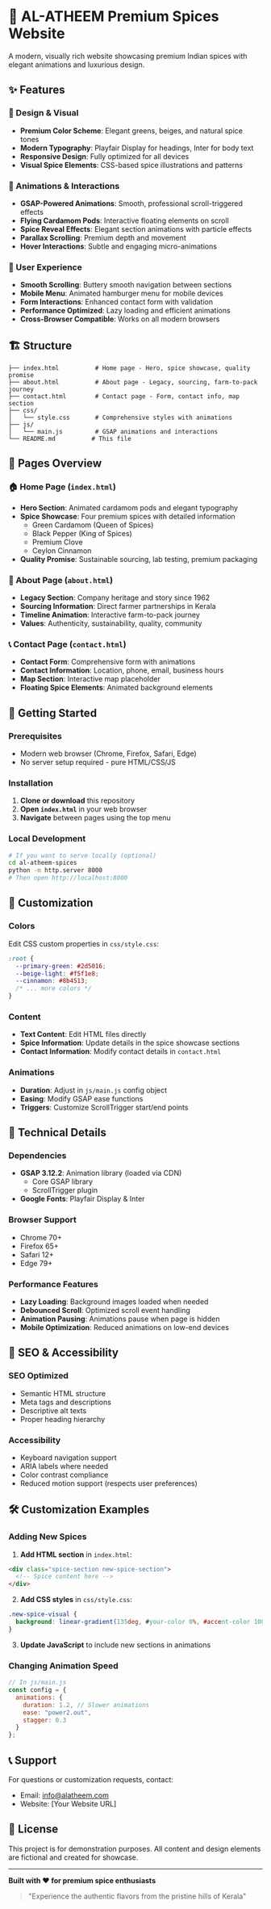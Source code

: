 # 🌿 AL-ATHEEM Premium Spices Website

A modern, visually rich website showcasing premium Indian spices with elegant animations and luxurious design.

## ✨ Features

### 🎨 Design & Visual
- **Premium Color Scheme**: Elegant greens, beiges, and natural spice tones
- **Modern Typography**: Playfair Display for headings, Inter for body text
- **Responsive Design**: Fully optimized for all devices
- **Visual Spice Elements**: CSS-based spice illustrations and patterns

### 🚀 Animations & Interactions
- **GSAP-Powered Animations**: Smooth, professional scroll-triggered effects
- **Flying Cardamom Pods**: Interactive floating elements on scroll
- **Spice Reveal Effects**: Elegant section animations with particle effects
- **Parallax Scrolling**: Premium depth and movement
- **Hover Interactions**: Subtle and engaging micro-animations

### 📱 User Experience
- **Smooth Scrolling**: Buttery smooth navigation between sections
- **Mobile Menu**: Animated hamburger menu for mobile devices
- **Form Interactions**: Enhanced contact form with validation
- **Performance Optimized**: Lazy loading and efficient animations
- **Cross-Browser Compatible**: Works on all modern browsers

## 🏗️ Structure

```
├── index.html          # Home page - Hero, spice showcase, quality promise
├── about.html          # About page - Legacy, sourcing, farm-to-pack journey
├── contact.html        # Contact page - Form, contact info, map section
├── css/
│   └── style.css       # Comprehensive styles with animations
├── js/
│   └── main.js         # GSAP animations and interactions
└── README.md          # This file
```

## 🌟 Pages Overview

### 🏠 Home Page (`index.html`)
- **Hero Section**: Animated cardamom pods and elegant typography
- **Spice Showcase**: Four premium spices with detailed information
  - Green Cardamom (Queen of Spices)
  - Black Pepper (King of Spices)
  - Premium Clove
  - Ceylon Cinnamon
- **Quality Promise**: Sustainable sourcing, lab testing, premium packaging

### 📖 About Page (`about.html`)
- **Legacy Section**: Company heritage and story since 1962
- **Sourcing Information**: Direct farmer partnerships in Kerala
- **Timeline Animation**: Interactive farm-to-pack journey
- **Values**: Authenticity, sustainability, quality, community

### 📞 Contact Page (`contact.html`)
- **Contact Form**: Comprehensive form with animations
- **Contact Information**: Location, phone, email, business hours
- **Map Section**: Interactive map placeholder
- **Floating Spice Elements**: Animated background elements

## 🚀 Getting Started

### Prerequisites
- Modern web browser (Chrome, Firefox, Safari, Edge)
- No server setup required - pure HTML/CSS/JS

### Installation
1. **Clone or download** this repository
2. **Open `index.html`** in your web browser
3. **Navigate** between pages using the top menu

### Local Development
```bash
# If you want to serve locally (optional)
cd al-atheem-spices
python -m http.server 8000
# Then open http://localhost:8000
```

## 🎨 Customization

### Colors
Edit CSS custom properties in `css/style.css`:
```css
:root {
  --primary-green: #2d5016;
  --beige-light: #f5f1e8;
  --cinnamon: #8b4513;
  /* ... more colors */
}
```

### Content
- **Text Content**: Edit HTML files directly
- **Spice Information**: Update details in the spice showcase sections
- **Contact Information**: Modify contact details in `contact.html`

### Animations
- **Duration**: Adjust in `js/main.js` config object
- **Easing**: Modify GSAP ease functions
- **Triggers**: Customize ScrollTrigger start/end points

## 🔧 Technical Details

### Dependencies
- **GSAP 3.12.2**: Animation library (loaded via CDN)
  - Core GSAP library
  - ScrollTrigger plugin
- **Google Fonts**: Playfair Display & Inter

### Browser Support
- Chrome 70+
- Firefox 65+
- Safari 12+
- Edge 79+

### Performance Features
- **Lazy Loading**: Background images loaded when needed
- **Debounced Scroll**: Optimized scroll event handling
- **Animation Pausing**: Animations pause when page is hidden
- **Mobile Optimization**: Reduced animations on low-end devices

## 🎯 SEO & Accessibility

### SEO Optimized
- Semantic HTML structure
- Meta tags and descriptions
- Descriptive alt texts
- Proper heading hierarchy

### Accessibility
- Keyboard navigation support
- ARIA labels where needed
- Color contrast compliance
- Reduced motion support (respects user preferences)

## 🛠️ Customization Examples

### Adding New Spices
1. **Add HTML section** in `index.html`:
```html
<div class="spice-section new-spice-section">
  <!-- Spice content here -->
</div>
```

2. **Add CSS styles** in `css/style.css`:
```css
.new-spice-visual {
  background: linear-gradient(135deg, #your-color 0%, #accent-color 100%);
}
```

3. **Update JavaScript** to include new sections in animations

### Changing Animation Speed
```javascript
// In js/main.js
const config = {
  animations: {
    duration: 1.2, // Slower animations
    ease: "power2.out",
    stagger: 0.3
  }
};
```

## 📞 Support

For questions or customization requests, contact:
- Email: info@alatheem.com
- Website: [Your Website URL]

## 📄 License

This project is for demonstration purposes. All content and design elements are fictional and created for showcase.

---

**Built with ❤️ for premium spice enthusiasts**

> "Experience the authentic flavors from the pristine hills of Kerala"